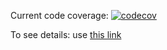 Current code coverage:
[![codecov](https://codecov.io/github/huytrinhx/tetrominos/graph/badge.svg?token=VZF443AHJ1)](https://codecov.io/github/huytrinhx/tetrominos)

To see details: use [this link](https://app.codecov.io/github/huytrinhx/tetrominos)
